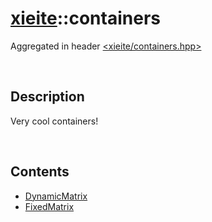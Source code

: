 # [xieite](./xieite.md)\:\:containers
Aggregated in header [<xieite/containers.hpp>](../include/xieite/containers.hpp)

&nbsp;

## Description
Very cool containers!

&nbsp;

## Contents
- [DynamicMatrix](./containers/DynamicMatrix.md)
- [FixedMatrix](./containers/FixedMatrix.md)
